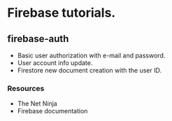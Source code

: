 # Firebase tutorials.

## firebase-auth

- Basic user authorization with e-mail and password.
- User account info update.
- Firestore new document creation with the user ID.

### Resources

- The Net Ninja
- Firebase documentation
